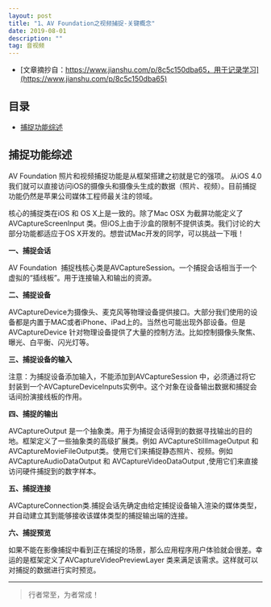 ```yaml
---
layout: post
title: "1、AV Foundation之视频捕捉-关键概念"
date: 2019-08-01
description: ""
tag: 音视频
---
```






- [文章摘抄自：https://www.jianshu.com/p/8c5c150dba65，用于记录学习](https://www.jianshu.com/p/8c5c150dba65)


## 目录

* [捕捉功能综述](#content1)



<!-- ************************************************ -->
## <a id="content1"></a>捕捉功能综述

AV Foundation 照片和视频捕捉功能是从框架搭建之初就是它的强项。 从iOS 4.0 我们就可以直接访问iOS的摄像头和摄像头生成的数据（照片、视频）。目前捕捉功能仍然是苹果公司媒体工程师最关注的领域。 

核心的捕捉类在iOS 和 OS X上是一致的。除了Mac OSX 为截屏功能定义了AVCaptureScreenInput 类。但iOS上由于沙盒的限制不提供该类。我们讨论的大部分功能都适应于OS X开发的。想尝试Mac开发的同学，可以挑战一下哦！


**一、捕捉会话**

AV Foundation  捕捉栈核心类是AVCaptureSession。一个捕捉会话相当于一个虚拟的“插线板”。用于连接输入和输出的资源。

**二、捕捉设备**

AVCaptureDevice为摄像头、麦克风等物理设备提供接口。大部分我们使用的设备都是内置于MAC或者iPhone、iPad上的。当然也可能出现外部设备。但是AVCaptureDevice 针对物理设备提供了大量的控制方法。比如控制摄像头聚焦、曝光、白平衡、闪光灯等。

**三、捕捉设备的输入**

注意：为捕捉设备添加输入，不能添加到AVCaptureSession 中，必须通过将它封装到一个AVCaptureDeviceInputs实例中。这个对象在设备输出数据和捕捉会话间扮演接线板的作用。

**四、捕捉的输出**

AVCaptureOutput 是一个抽象类。用于为捕捉会话得到的数据寻找输出的目的地。框架定义了一些抽象类的高级扩展类。例如 AVCaptureStillImageOutput 和 AVCaptureMovieFileOutput类。使用它们来捕捉静态照片、视频。例如 AVCaptureAudioDataOutput 和 AVCaptureVideoDataOutput ,使用它们来直接访问硬件捕捉到的数字样本。

**五、捕捉连接**

AVCaptureConnection类.捕捉会话先确定由给定捕捉设备输入渲染的媒体类型，并自动建立其到能够接收该媒体类型的捕捉输出端的连接。

**六、捕捉预览**

如果不能在影像捕捉中看到正在捕捉的场景，那么应用程序用户体验就会很差。幸运的是框架定义了AVCaptureVideoPreviewLayer 类来满足该需求。这样就可以对捕捉的数据进行实时预览。






----------
>  行者常至，为者常成！


